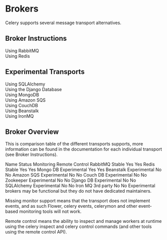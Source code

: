 # Brokers

Celery supports several message transport alternatives.


## Broker Instructions

Using RabbitMQ  
Using Redis  

## Experimental Transports

Using SQLAlchemy  
Using the Django Database  
Using MongoDB  
Using Amazon SQS  
Using CouchDB  
Using Beanstalk  
Using IronMQ  

## Broker Overview

This is comparison table of the different transports supports, more information can be found in the documentation for each individual transport (see Broker Instructions).

Name	Status	Monitoring	Remote Control
RabbitMQ	Stable	Yes	Yes
Redis	Stable	Yes	Yes
Mongo DB	Experimental	Yes	Yes
Beanstalk	Experimental	No	No
Amazon SQS	Experimental	No	No
Couch DB	Experimental	No	No
Zookeeper	Experimental	No	No
Django DB	Experimental	No	No
SQLAlchemy	Experimental	No	No
Iron MQ	3rd party	No	No
Experimental brokers may be functional but they do not have dedicated maintainers.

Missing monitor support means that the transport does not implement events, and as such Flower, celery events, celerymon and other event-based monitoring tools will not work.

Remote control means the ability to inspect and manage workers at runtime using the celery inspect and celery control commands (and other tools using the remote control API).